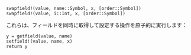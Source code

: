 ```
swapfield!(value, name::Symbol, x, [order::Symbol])
swapfield!(value, i::Int, x, [order::Symbol])
```

これらは、フィールドを同時に取得して設定する操作を原子的に実行します：

```
y = getfield(value, name)
setfield!(value, name, x)
return y
```

